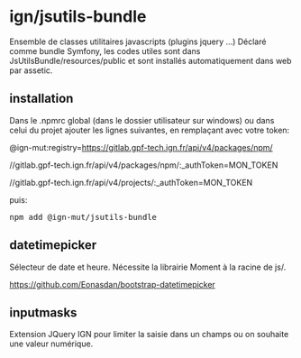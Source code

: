 ign/jsutils-bundle
=======

Ensemble de classes utilitaires javascripts (plugins jquery ...)
Déclaré comme bundle Symfony, les codes utiles sont dans JsUtilsBundle/resources/public
et sont installés automatiquement dans web par assetic.

installation
------------

Dans le .npmrc global (dans le dossier utilisateur sur windows) ou dans celui du projet ajouter les lignes suivantes, en remplaçant avec votre token:

@ign-mut:registry=https://gitlab.gpf-tech.ign.fr/api/v4/packages/npm/

//gitlab.gpf-tech.ign.fr/api/v4/packages/npm/:_authToken=MON_TOKEN

//gitlab.gpf-tech.ign.fr/api/v4/projects/:_authToken=MON_TOKEN

puis:

<pre>
npm add @ign-mut/jsutils-bundle
</pre>

datetimepicker
--------------

Sélecteur de date et heure.
Nécessite la librairie Moment à la racine de js/.

https://github.com/Eonasdan/bootstrap-datetimepicker



inputmasks
----------

Extension JQuery IGN pour limiter la saisie dans un champs ou on souhaite une valeur numérique.
